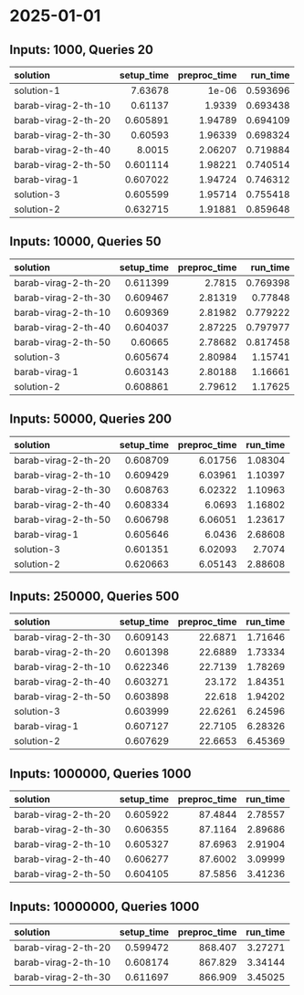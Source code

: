 # 2025-01-01

## Inputs: 1000, Queries 20

| solution            |   setup_time |   preproc_time |   run_time |
|:--------------------|-------------:|---------------:|-----------:|
| solution-1          |     7.63678  |        1e-06   |   0.593696 |
| barab-virag-2-th-10 |     0.61137  |        1.9339  |   0.693438 |
| barab-virag-2-th-20 |     0.605891 |        1.94789 |   0.694109 |
| barab-virag-2-th-30 |     0.60593  |        1.96339 |   0.698324 |
| barab-virag-2-th-40 |     8.0015   |        2.06207 |   0.719884 |
| barab-virag-2-th-50 |     0.601114 |        1.98221 |   0.740514 |
| barab-virag-1       |     0.607022 |        1.94724 |   0.746312 |
| solution-3          |     0.605599 |        1.95714 |   0.755418 |
| solution-2          |     0.632715 |        1.91881 |   0.859648 |

## Inputs: 10000, Queries 50

| solution            |   setup_time |   preproc_time |   run_time |
|:--------------------|-------------:|---------------:|-----------:|
| barab-virag-2-th-20 |     0.611399 |        2.7815  |   0.769398 |
| barab-virag-2-th-30 |     0.609467 |        2.81319 |   0.77848  |
| barab-virag-2-th-10 |     0.609369 |        2.81982 |   0.779222 |
| barab-virag-2-th-40 |     0.604037 |        2.87225 |   0.797977 |
| barab-virag-2-th-50 |     0.60665  |        2.78682 |   0.817458 |
| solution-3          |     0.605674 |        2.80984 |   1.15741  |
| barab-virag-1       |     0.603143 |        2.80188 |   1.16661  |
| solution-2          |     0.608861 |        2.79612 |   1.17625  |

## Inputs: 50000, Queries 200

| solution            |   setup_time |   preproc_time |   run_time |
|:--------------------|-------------:|---------------:|-----------:|
| barab-virag-2-th-20 |     0.608709 |        6.01756 |    1.08304 |
| barab-virag-2-th-10 |     0.609429 |        6.03961 |    1.10397 |
| barab-virag-2-th-30 |     0.608763 |        6.02322 |    1.10963 |
| barab-virag-2-th-40 |     0.608334 |        6.0693  |    1.16802 |
| barab-virag-2-th-50 |     0.606798 |        6.06051 |    1.23617 |
| barab-virag-1       |     0.605646 |        6.0436  |    2.68608 |
| solution-3          |     0.601351 |        6.02093 |    2.7074  |
| solution-2          |     0.620663 |        6.05143 |    2.88608 |

## Inputs: 250000, Queries 500

| solution            |   setup_time |   preproc_time |   run_time |
|:--------------------|-------------:|---------------:|-----------:|
| barab-virag-2-th-30 |     0.609143 |        22.6871 |    1.71646 |
| barab-virag-2-th-20 |     0.601398 |        22.6889 |    1.73334 |
| barab-virag-2-th-10 |     0.622346 |        22.7139 |    1.78269 |
| barab-virag-2-th-40 |     0.603271 |        23.172  |    1.84351 |
| barab-virag-2-th-50 |     0.603898 |        22.618  |    1.94202 |
| solution-3          |     0.603999 |        22.6261 |    6.24596 |
| barab-virag-1       |     0.607127 |        22.7105 |    6.28326 |
| solution-2          |     0.607629 |        22.6653 |    6.45369 |

## Inputs: 1000000, Queries 1000

| solution            |   setup_time |   preproc_time |   run_time |
|:--------------------|-------------:|---------------:|-----------:|
| barab-virag-2-th-20 |     0.605922 |        87.4844 |    2.78557 |
| barab-virag-2-th-30 |     0.606355 |        87.1164 |    2.89686 |
| barab-virag-2-th-10 |     0.605327 |        87.6963 |    2.91904 |
| barab-virag-2-th-40 |     0.606277 |        87.6002 |    3.09999 |
| barab-virag-2-th-50 |     0.604105 |        87.5856 |    3.41236 |

## Inputs: 10000000, Queries 1000

| solution            |   setup_time |   preproc_time |   run_time |
|:--------------------|-------------:|---------------:|-----------:|
| barab-virag-2-th-20 |     0.599472 |        868.407 |    3.27271 |
| barab-virag-2-th-10 |     0.608174 |        867.829 |    3.34144 |
| barab-virag-2-th-30 |     0.611697 |        866.909 |    3.45025 |